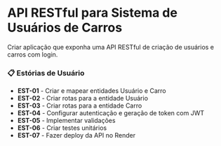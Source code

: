 # API RESTful para Sistema de Usuários de Carros 

Criar aplicação que exponha uma API RESTful de criação de usuários e carros com login. 

### 📋 Estórias de Usuário 

* **EST-01** - Criar e mapear entidades Usuário e Carro
* **EST-02** - Criar rotas para a entidade Usuário
* **EST-03** - Criar rotas para a entidade Carro
* **EST-04** - Configurar autenticação e geração de token com JWT
* **EST-05** - Implementar validações
* **EST-06** - Criar testes unitários
* **EST-07** - Fazer deploy da API no Render
